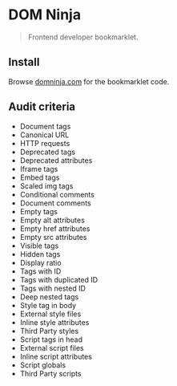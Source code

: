 DOM Ninja
=========

> Frontend developer bookmarklet.


Install
-------

Browse [domninja.com](http://domninja.com) for the bookmarklet code.


Audit criteria
--------------

* Document tags
* Canonical URL
* HTTP requests
* Deprecated tags
* Deprecated attributes
* Iframe tags
* Embed tags
* Scaled img tags
* Conditional comments
* Document comments
* Empty tags
* Empty alt attributes
* Empty href attributes
* Empty src attributes
* Visible tags
* Hidden tags
* Display ratio
* Tags with ID
* Tags with duplicated ID
* Tags with nested ID
* Deep nested tags
* Style tag in body
* External style files
* Inline style attributes
* Third Party styles
* Script tags in head
* External script files
* Inline script attributes
* Script globals
* Third Party scripts